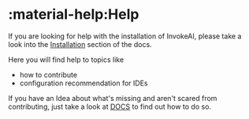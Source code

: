 # :material-help:Help

If you are looking for help with the installation of InvokeAI, please take a
look into the [Installation](../installation/index.md) section of the docs.

Here you will find help to topics like

-   how to contribute
-   configuration recommendation for IDEs

If you have an Idea about what's missing and aren't scared from contributing,
just take a look at [DOCS](./contribute/030_DOCS.md) to find out how to do so.
